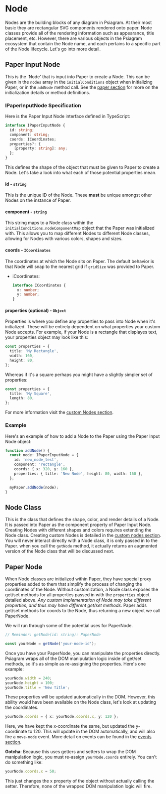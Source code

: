 # Node

Nodes are the building blocks of any diagram in Psiagram. At their most basic
they are rectangular SVG components rendered onto paper. Node classes provide
all of the rendering information such as appearance, title placement, etc.
However, there are various objects in the Psiagram ecosystem that contain the
Node name, and each pertains to a specific part of the Node lifecycle. Let's go
into more detail.

## Paper Input Node

This is the 'Node' that is input into Paper to create a Node. This can be given
in the `nodes` array in the `initialConditions` object when initializing Paper,
or in the `addNode` method call. See the [paper section](paper.md) for more on
the initialization details or method definitions.

### IPaperInputNode Specification

Here is the Paper Input Node interface defined in TypeScript:

```ts
interface IPaperInputNode {
  id: string;
  component: string;
  coords: ICoordinates;
  properties?: {
    [property: string]: any;
  };
}
```

This defines the shape of the object that must be given to Paper to create a
Node. Let's take a look into what each of those potential properties mean.

#### id - `string`

This is the unique ID of the Node. These **must** be unique amongst other Nodes
on the instance of Paper.

#### component - `string`

This string maps to a Node class within the `initialConditions.nodeComponentMap`
object that the Paper was initialized with. This allows you to map different
Nodes to different Node classes, allowing for Nodes with various colors, shapes
and sizes.

#### coords - `ICoordinates`

The coordinates at which the Node sits on Paper. The default behavior is that
Node will snap to the nearest grid if `gridSize` was provided to Paper.

- iCoordinates:

  ```ts
  interface ICoordinates {
    x: number;
    y: number;
  }
  ```

#### properties (optional) - `Object`

Properties is where you define any properties to pass into Node when it's
initialized. These will be entirely dependent on what properties your custom
Node accepts. For example, if your Node is a rectangle that displayes text, your
properties object may look like this:

```ts
const properties = {
  title: 'My Rectangle',
  width: 160,
  height: 80,
};
```

Whereas if it's a square perhaps you might have a slightly simpler set of
properties:

```ts
const properties = {
  title: 'My Square',
  length: 80,
};
```

For more information visit the
[custom Nodes section](../in-depth/custom-nodes.md).

### Example

Here's an example of how to add a Node to the Paper using the Paper Input Node
object:

```ts
function addNode() {
  const node: IPaperInputNode = {
    id: 'new_node_test',
    component: 'rectangle',
    coords: { x: 320, y: 160 },
    properties: { title: 'New Node', height: 80, width: 160 },
  };

  myPaper.addNode(node);
}
```

## Node Class

This is the class that defines the shape, color, and render details of a Node.
It is passed into Paper as the component property of Paper Input Node. Creating
Nodes with different shapes and colors requires extending the Node class.
Creating custom Nodes is detailed in the
[custom nodes section](../in-depth/custom-nodes.md). You will never interact
directly with a Node class, it is only passed in to the Paper. when you call the
`getNode` method, it actually returns an augmented version of the Node class
that will be discussed next.

## Paper Node

When Node classes are initialized within Paper, they have special proxy
properties added to them that simplify the process of changing the coordinates
of the Node. Without customization, a Node class exposes the get/set methods for
all properties passed in with the `properties` object detailed above. _Any
custom implementation of Node may take different properties, and thus may have
different get/set methods_. Paper adds get/set methods for coords to the Node,
thus returning a new object we call PaperNode.

We will run through some of the potential uses for PaperNode.

```ts
// Reminder: getNode(id: string): PaperNode

const yourNode = getNode('your-node-id');
```

Once you have your PaperNode, you can manipulate the properties directly.
Psiagram wraps all of the DOM manipulation logic inside of get/set methods, so
it's as simple as re-assigning the properties. Here's one example:

```ts
yourNode.width = 240;
yourNode.height = 100;
yourNode.title = 'New Title';
```

These properties will be updated automatically in the DOM. However, this ability
would have been available on the Node class, let's look at updating the
coordinates.

```ts
yourNode.coords = { x: yourNode.coords.x, y: 120 };
```

Here, we have kept the x-coordinate the same, but updated the y-coordinate
to 120. This will update in the DOM automatically, and will also fire a
`move-node` event. More detail on events can be found in the
[events section](../in-depth/events.md).

**Gotcha**: Because this uses getters and setters to wrap the DOM manipulation
logic, you must re-assign `yourNode.coords` entirely. You can't do something
like:

```ts
yourNode.coords.x = 50;
```

This just changes the x property of the object without actually calling the
setter. Therefore, none of the wrapped DOM manipulation logic will fire.
